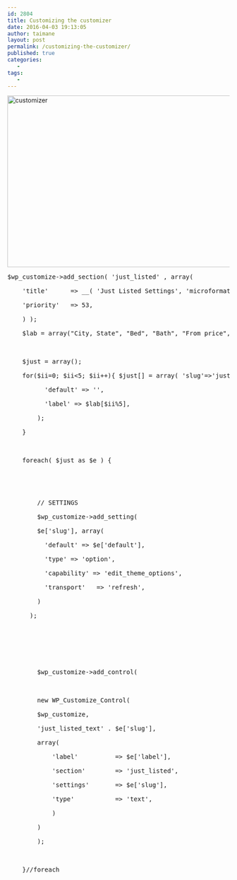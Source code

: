 ```yaml
---
id: 2804
title: Customizing the customizer
date: 2016-04-03 19:13:05
author: taimane
layout: post
permalink: /customizing-the-customizer/
published: true
categories:
   -
tags:
   -
---
```

<img class="size-full wp-image-2806 aligncenter" src="https://programming-review.com/wp-content/uploads/2016/04/customizer.png" alt="customizer" width="710" height="389" />
<pre class="prettyprint">$wp_customize-&gt;add_section( 'just_listed' , array(
    'title'      =&gt; __( 'Just Listed Settings', 'microformata' ),
    'priority'   =&gt; 53,
	) );
	$lab = array("City, State", "Bed", "Bath", "From price", "To price");
	
	$just = array();	
	for($ii=0; $ii&lt;5; $ii++){ $just[] = array( 'slug'=&gt;'just' . $ii, 
		  'default' =&gt; '',
		  'label' =&gt; $lab[$ii%5],
		);
	}
	
	foreach( $just as $e ) {
		
		
		// SETTINGS
		$wp_customize-&gt;add_setting(
		$e['slug'], array(
	      'default' =&gt; $e['default'],
	      'type' =&gt; 'option', 
	      'capability' =&gt; 'edit_theme_options', 
	      'transport'   =&gt; 'refresh',
      	)
      );
      
      
      
		$wp_customize-&gt;add_control(
		
		new WP_Customize_Control(
        $wp_customize,
        'just_listed_text' . $e['slug'],
        array(
            'label'          =&gt; $e['label'],
            'section'        =&gt; 'just_listed',
            'settings'       =&gt; $e['slug'],
            'type'           =&gt; 'text',            
            )
        )
    	);
      
	}//foreach</pre>  


